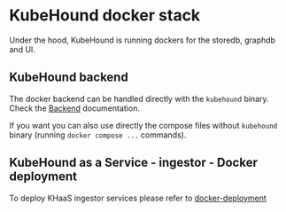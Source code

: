 # KubeHound docker stack

Under the hood, KubeHound is running dockers for the storedb, graphdb and UI.

## KubeHound backend

The docker backend can be handled directly with the `kubehound` binary. Check the [Backend](https://kubehound.io/user-guide/common-operations/#backend) documentation.

If you want you can also use directly the compose files without `kubehound` binary (running `docker compose ...` commands).

## KubeHound as a Service - ingestor - Docker deployment

To deploy KHaaS ingestor services please refer to [docker-deployment](https://kubehound.io/user-guide/khaas-101/#docker-deployment)